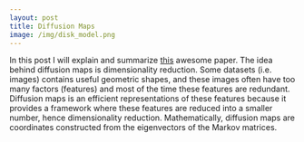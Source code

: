 ```yaml
---
layout: post
title: Diffusion Maps
image: /img/disk_model.png
---
```


In this post I will explain and summarize [this](https://www.sciencedirect.com/science/article/pii/S1063520306000546) awesome paper.  The idea behind diffusion maps is dimensionality reduction.  Some datasets (i.e. images) contains useful geometric shapes, and these images often have too many factors (features) and most of the time these features are redundant. Diffusion maps is an efficient representations of these features because it provides a framework where these features are reduced into a smaller number, hence dimensionality reduction.  Mathematically, diffusion maps are coordinates constructed from the eigenvectors of the Markov matrices. 



